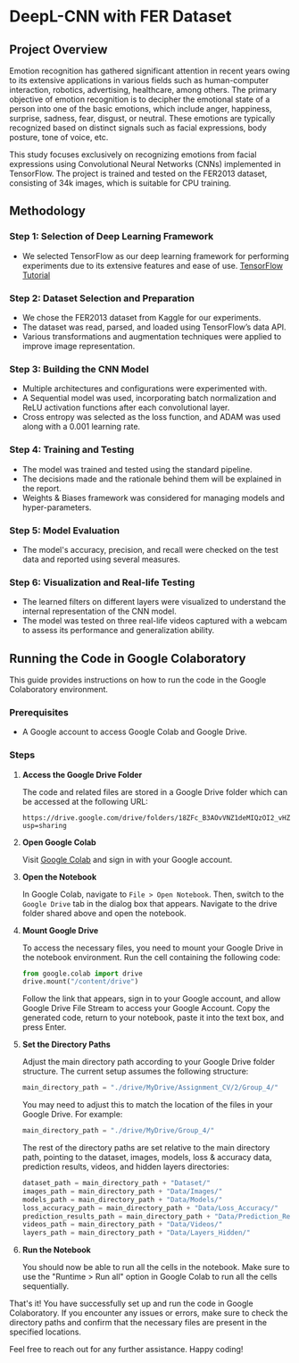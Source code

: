 # DeepL-CNN with FER Dataset

## Project Overview

Emotion recognition has gathered significant attention in recent years owing to its extensive applications in various fields such as human-computer interaction, robotics, advertising, healthcare, among others. The primary objective of emotion recognition is to decipher the emotional state of a person into one of the basic emotions, which include anger, happiness, surprise, sadness, fear, disgust, or neutral. These emotions are typically recognized based on distinct signals such as facial expressions, body posture, tone of voice, etc.

This study focuses exclusively on recognizing emotions from facial expressions using Convolutional Neural Networks (CNNs) implemented in TensorFlow. The project is trained and tested on the FER2013 dataset, consisting of 34k images, which is suitable for CPU training.

## Methodology

### Step 1: Selection of Deep Learning Framework
- We selected TensorFlow as our deep learning framework for performing experiments due to its extensive features and ease of use. [TensorFlow Tutorial](https://www.tensorflow.org/tutorials)

### Step 2: Dataset Selection and Preparation
- We chose the FER2013 dataset from Kaggle for our experiments.
- The dataset was read, parsed, and loaded using TensorFlow’s data API.
- Various transformations and augmentation techniques were applied to improve image representation.

### Step 3: Building the CNN Model
- Multiple architectures and configurations were experimented with.
- A Sequential model was used, incorporating batch normalization and ReLU activation functions after each convolutional layer.
- Cross entropy was selected as the loss function, and ADAM was used along with a 0.001 learning rate.

### Step 4: Training and Testing
- The model was trained and tested using the standard pipeline.
- The decisions made and the rationale behind them will be explained in the report.
- Weights & Biases framework was considered for managing models and hyper-parameters.

### Step 5: Model Evaluation
- The model's accuracy, precision, and recall were checked on the test data and reported using several measures.

### Step 6: Visualization and Real-life Testing
- The learned filters on different layers were visualized to understand the internal representation of the CNN model.
- The model was tested on three real-life videos captured with a webcam to assess its performance and generalization ability.


## Running the Code in Google Colaboratory

This guide provides instructions on how to run the code in the Google Colaboratory environment.

### Prerequisites

- A Google account to access Google Colab and Google Drive.

### Steps

1. **Access the Google Drive Folder**

    The code and related files are stored in a Google Drive folder which can be accessed at the following URL:

    ```plaintext
    https://drive.google.com/drive/folders/18ZFc_B3AOvVNZ1deMIQzOI2_vHZAriQb?usp=sharing
    ```

2. **Open Google Colab**

    Visit [Google Colab](https://colab.research.google.com/) and sign in with your Google account.

3. **Open the Notebook**

    In Google Colab, navigate to `File > Open Notebook`. Then, switch to the `Google Drive` tab in the dialog box that appears. Navigate to the drive folder shared above and open the notebook.

4. **Mount Google Drive**

    To access the necessary files, you need to mount your Google Drive in the notebook environment. Run the cell containing the following code:

    ```python
    from google.colab import drive
    drive.mount("/content/drive")
    ```

    Follow the link that appears, sign in to your Google account, and allow Google Drive File Stream to access your Google Account. Copy the generated code, return to your notebook, paste it into the text box, and press Enter.

5. **Set the Directory Paths**

    Adjust the main directory path according to your Google Drive folder structure. The current setup assumes the following structure:

    ```python
    main_directory_path = "./drive/MyDrive/Assignment_CV/2/Group_4/" 
    ```

    You may need to adjust this to match the location of the files in your Google Drive. For example:

    ```python
    main_directory_path = "./drive/MyDrive/Group_4/"
    ```

    The rest of the directory paths are set relative to the main directory path, pointing to the dataset, images, models, loss & accuracy data, prediction results, videos, and hidden layers directories:

    ```python
    dataset_path = main_directory_path + "Dataset/"
    images_path = main_directory_path + "Data/Images/"
    models_path = main_directory_path + "Data/Models/"
    loss_accuracy_path = main_directory_path + "Data/Loss_Accuracy/"
    prediction_results_path = main_directory_path + "Data/Prediction_Results/"
    videos_path = main_directory_path + "Data/Videos/"
    layers_path = main_directory_path + "Data/Layers_Hidden/"
    ```

6. **Run the Notebook**

    You should now be able to run all the cells in the notebook. Make sure to use the "Runtime > Run all" option in Google Colab to run all the cells sequentially.

That's it! You have successfully set up and run the code in Google Colaboratory. If you encounter any issues or errors, make sure to check the directory paths and confirm that the necessary files are present in the specified locations.

Feel free to reach out for any further assistance. Happy coding!
